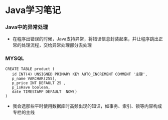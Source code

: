 # Java学习笔记

### Java中的异常处理 

* 在程序出错误的时候，Java支持异常，将错误信息封装起来，并让程序跳出正常的处理流程，交给异常处理部分去处理 

###  MYSQL
  ```
  CREATE TABLE product (
     id INT(4) UNSIGNED PRIMARY KEY AUTO_INCREMENT COMMENT '主键',
  	 p_name VARCHAR(255),
  	 p_price INT DEFAULT 25 ,
  	 p_isHave boolean,
     date TIMESTAMP DEFAULT  NOW()
  )
  ```
*  我会选那些平时使用数据库时高频出现的知识，如事务、索引、锁等内容构成专栏的主线